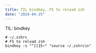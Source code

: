 ```yaml
---
title: TIL bindkey, F5 to reload zsh
date: "2024-04-25"
---
```


TIL: bindkey

```shell
# ~/.zshrc
# F5 to reload zsh
bindkey -s "^[[15~" "source ~/.zshrc\n"
```

